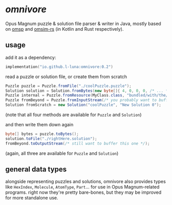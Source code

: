 # *omnivore*

Opus Magnum puzzle & solution file parser & writer in Java, mostly based on [omsp](https://github.com/F43nd1r/omsp/) and [omsim-rs](https://github.com/l-Luna/omsim-rs/) (in Kotlin and Rust respectively).

## usage

add it as a dependency:
```kt
implementation("io.github.l-luna:omnivore:0.2")
```

read a puzzle or solution file, or create them from scratch
```java
Puzzle puzzle = Puzzle.fromFile("./coolPuzzle.puzzle");
Solution solution = Solution.fromBytes(new byte[]{ 4, 0, 0, 0, /* ... */ });
Puzzle internal = Puzzle.fromResource(MyClass.class, "bundled/with/the/jar.puzzle");
Puzzle fromBeyond = Puzzle.fromInputStream(/* you probably want to buffer it */);
Solution fromScratch = new Solution("coolPuzzle", "New Solution 0");
```
(note that all four methods are available for `Puzzle` and `Solution`)

and then write them down again
```java
byte[] bytes = puzzle.toBytes();
solution.toFile("./rightHere.solution");
fromBeyond.toOutputStream(/* still want to buffer this one */);
```
(again, all three are available for `Puzzle` and `Solution`)

## general data types
alongside representing puzzles and solutions, omnivore also provides types like `HexIndex`, `Molecule`, `AtomType`, `Part`... for use in Opus Magnum-related programs. right now they're pretty bare-bones, but they may be improved for more standalone use.